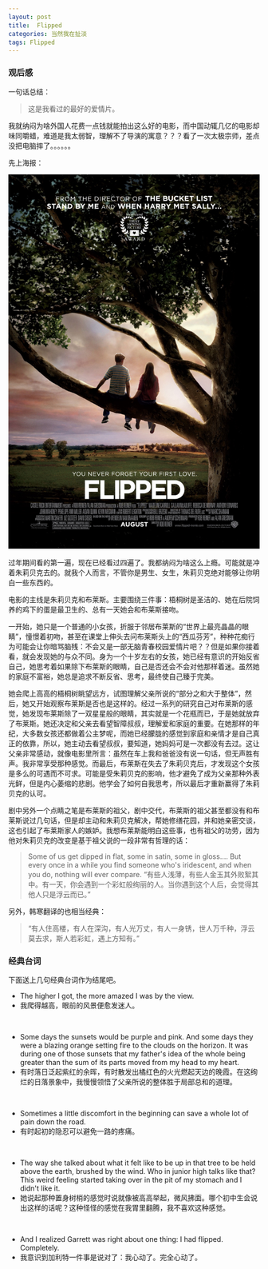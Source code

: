 ```yaml
---
layout: post
title:  Flipped
categories: 当然我在扯淡
tags: Flipped
---
```


### 观后感

一句话总结：

> 这是我看过的最好的爱情片。

我就纳闷为啥外国人花费一点钱就能拍出这么好的电影，而中国动辄几亿的电影却味同嚼蜡，难道是我太弱智，理解不了导演的寓意？？？看了一次太极宗师，差点没把电脑摔了。。。。。。

先上海报：

![img](../image/flipped.png)

过年期间看的第一遍，现在已经看过四遍了。我都纳闷为啥这么上瘾。可能就是冲着朱莉贝克去的。就我个人而言，不管你是男生、女生，朱莉贝克绝对能够让你明白一些东西的。

电影的主线是朱莉贝克和布莱斯。主要围绕三件事：梧桐树是圣洁的、她在后院饲养的鸡下的蛋是最卫生的、总有一天她会和布莱斯接吻。

一开始，她只是一个普通的小女孩，折服于邻居布莱斯的“世界上最亮晶晶的眼睛”，憧憬着初吻，甚至在课堂上伸头去问布莱斯头上的“西瓜芬芳”，种种花痴行为可能会让你暗骂脑残：不会又是一部无脑青春校园爱情片吧？？但是如果你接着看，就会发现她的与众不同。身为一个十岁左右的女孩，她已经有意识的开始反省自己，她思考着如果除下布莱斯的眼睛，自己是否还会不会对他那样着迷。虽然她的家庭不富裕，她总是追求不断反省、思考，最终使自己臻于完美。

她会爬上高高的梧桐树眺望远方，试图理解父亲所说的“部分之和大于整体”，然后，她又开始观察布莱斯是否也是这样的。经过一系列的研究自己对布莱斯的感觉，她发现布莱斯除了一双星星般的眼睛，其实就是一个花瓶而已，于是她就放弃了布莱斯。她还决定和父亲去看望智障叔叔，理解爱和家庭的重要。在她那样的年纪，大多数女孩还都做着公主梦呢，而她已经朦胧的感觉到家庭和亲情才是自己真正的依靠，所以，她主动去看望叔叔，要知道，她妈妈可是一次都没有去过。这让父亲非常感动，就像电影里所言：虽然在车上我和爸爸没有说一句话，但无声胜有声。我非常享受那种感觉。而最后，布莱斯在失去了朱莉贝克后，才发现这个女孩是多么的可遇而不可求。可能是受朱莉贝克的影响，他才避免了成为父亲那种外表光鲜，但是内心萎缩的悲剧。他学会了如何自我思考，所以最后才重新赢得了朱莉贝克的认可。

剧中另外一个点睛之笔是布莱斯的祖父，剧中交代，布莱斯的祖父甚至都没有和布莱斯说过几句话，但是却主动和朱莉贝克解决，帮她修缮花园，并和她亲密交谈，这也引起了布莱斯家人的嫉妒。我想布莱斯能明白这些事，也有祖父的功劳，因为他对朱莉贝克的改变是基于祖父说的一段非常有哲理的话：

> Some of us get dipped in flat, some in satin, some in gloss.... But every once in a while you find someone who's iridescent, and when you do, nothing will ever compare.
“有些人浅薄，有些人金玉其外败絮其中。有一天，你会遇到一个彩虹般绚丽的人。当你遇到这个人后，会觉得其他人只是浮云而已。”

另外，韩寒翻译的也相当经典：

> “有人住高楼，有人在深沟，有人光万丈，有人一身锈，世人万千种，浮云莫去求，斯人若彩虹，遇上方知有。”

### 经典台词

下面送上几句经典台词作为结尾吧。

* The higher I got, the more amazed I was by the view.
* 我爬得越高，眼前的风景便愈发迷人。
<br>

* Some days the sunsets would be purple and pink. And some days they were a blazing orange setting fire to the clouds on the horizon. It was during one of those sunsets that my father's idea of the whole being greater than the sum of its parts moved from my head to my heart.
* 有时落日泛起紫红的余晖，有时散发出橘红色的火光燃起天边的晚霞。在这绚烂的日落景象中，我慢慢领悟了父亲所说的整体胜于局部总和的道理。
<br>

* Sometimes a little discomfort in the beginning can save a whole lot of pain down the road.
* 有时起初的隐忍可以避免一路的疼痛。
<br>

* The way she talked about what it felt like to be up in that tree to be held above the earth, brushed by the wind. Who in junior high talks like that? This weird feeling started taking over in the pit of my stomach and I didn't like it.
* 她说起那种置身树梢的感觉时说就像被高高举起，微风拂面。哪个初中生会说出这样的话呢？这种怪怪的感觉在我胃里翻腾，我不喜欢这种感觉。
<br>

* And I realized Garrett was right about one thing: I had flipped. Completely.
* 我意识到加利特一件事是说对了：我心动了。完全心动了。